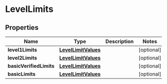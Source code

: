 # LevelLimits

## Properties
Name | Type | Description | Notes
------------ | ------------- | ------------- | -------------
**level1Limits** | [**LevelLimitValues**](LevelLimitValues.md) |  |  [optional]
**level2Limits** | [**LevelLimitValues**](LevelLimitValues.md) |  |  [optional]
**basicVerifiedLimits** | [**LevelLimitValues**](LevelLimitValues.md) |  |  [optional]
**basicLimits** | [**LevelLimitValues**](LevelLimitValues.md) |  |  [optional]
